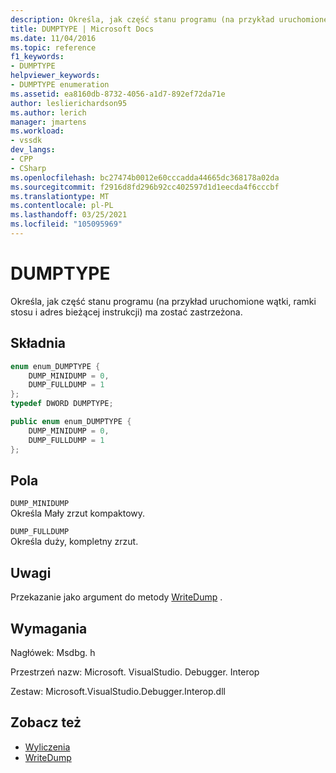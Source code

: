 ```yaml
---
description: Określa, jak część stanu programu (na przykład uruchomione wątki, ramki stosu i adres bieżącej instrukcji) ma zostać zastrzeżona.
title: DUMPTYPE | Microsoft Docs
ms.date: 11/04/2016
ms.topic: reference
f1_keywords:
- DUMPTYPE
helpviewer_keywords:
- DUMPTYPE enumeration
ms.assetid: ea8160db-8732-4056-a1d7-892ef72da71e
author: leslierichardson95
ms.author: lerich
manager: jmartens
ms.workload:
- vssdk
dev_langs:
- CPP
- CSharp
ms.openlocfilehash: bc27474b0012e60cccadda44665dc368178a02da
ms.sourcegitcommit: f2916d8fd296b92cc402597d1d1eecda4f6cccbf
ms.translationtype: MT
ms.contentlocale: pl-PL
ms.lasthandoff: 03/25/2021
ms.locfileid: "105095969"
---
```

# <a name="dumptype"></a>DUMPTYPE
Określa, jak część stanu programu (na przykład uruchomione wątki, ramki stosu i adres bieżącej instrukcji) ma zostać zastrzeżona.

## <a name="syntax"></a>Składnia

```cpp
enum enum_DUMPTYPE {
    DUMP_MINIDUMP = 0,
    DUMP_FULLDUMP = 1
};
typedef DWORD DUMPTYPE;
```

```csharp
public enum enum_DUMPTYPE {
    DUMP_MINIDUMP = 0,
    DUMP_FULLDUMP = 1
};
```

## <a name="fields"></a>Pola
`DUMP_MINIDUMP`\
Określa Mały zrzut kompaktowy.

`DUMP_FULLDUMP`\
Określa duży, kompletny zrzut.

## <a name="remarks"></a>Uwagi
Przekazanie jako argument do metody [WriteDump](../../../extensibility/debugger/reference/idebugprogram2-writedump.md) .

## <a name="requirements"></a>Wymagania
Nagłówek: Msdbg. h

Przestrzeń nazw: Microsoft. VisualStudio. Debugger. Interop

Zestaw: Microsoft.VisualStudio.Debugger.Interop.dll

## <a name="see-also"></a>Zobacz też
- [Wyliczenia](../../../extensibility/debugger/reference/enumerations-visual-studio-debugging.md)
- [WriteDump](../../../extensibility/debugger/reference/idebugprogram2-writedump.md)
